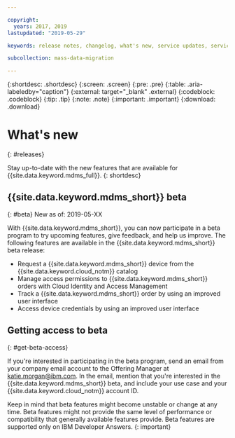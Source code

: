 ```yaml
---

copyright:
  years: 2017, 2019
lastupdated: "2019-05-29"

keywords: release notes, changelog, what's new, service updates, service bulletin

subcollection: mass-data-migration

---
```


{:shortdesc: .shortdesc}
{:screen: .screen}
{:pre: .pre}
{:table: .aria-labeledby="caption"}
{:external: target="_blank" .external}
{:codeblock: .codeblock}
{:tip: .tip}
{:note: .note}
{:important: .important}
{:download: .download}

# What's new
{: #releases}

Stay up-to-date with the new features that are available for {{site.data.keyword.mdms_full}}. 
{: shortdesc}

## {{site.data.keyword.mdms_short}} beta
{: #beta}
New as of: 2019-05-XX

With {{site.data.keyword.mdms_short}}, you can now participate in a beta program to try upcoming features, give feedback, and help us improve. The following features are available in the {{site.data.keyword.mdms_short}} beta release:

- Request a {{site.data.keyword.mdms_short}} device from the {{site.data.keyword.cloud_notm}} catalog
- Manage access permissions to {{site.data.keyword.mdms_short}} orders with Cloud Identity and Access Management
- Track a {{site.data.keyword.mdms_short}} order by using an improved user interface 
- Access device credentials by using an improved user interface

## Getting access to beta
{: #get-beta-access}

If you're interested in participating in the beta program, send an email from your company email account to the Offering Manager at katie.morgan@ibm.com. In the email, mention that you're interested in the {{site.data.keyword.mdms_short}} beta, and include your use case and your {{site.data.keyword.cloud_notm}} account ID.

Keep in mind that beta features might become unstable or change at any time. Beta features might not provide the same level of performance or compatibility that generally available features provide. Beta features are supported only on IBM Developer Answers.
{: important}

